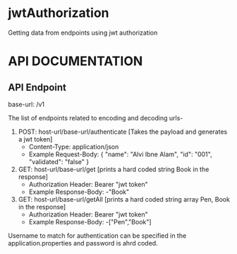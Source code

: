 # jwtAuthorization
Getting data from endpoints using jwt authorization

# API DOCUMENTATION

API Endpoint
------------
base-url: /v1

The list of endpoints related to encoding and decoding urls-

1. POST: host-url/base-url/authenticate [Takes the payload and generates a jwt token]
   - Content-Type: application/json
   - Example Request-Body: 
   {
    "name": "Alvi Ibne Alam",
    "id": "001",
    "validated": "false"
   }
2. GET: host-url/base-url/get [prints a hard coded string Book in the response]
   - Authorization Header: Bearer "jwt token"
   - Example Response-Body: 
        -"Book"
3. GET: host-url/base-url/getAll [prints a hard coded string array Pen, Book in the response]
   - Authorization Header: Bearer "jwt token"
   - Example Response-Body: 
        -["Pen","Book"]
        
Username to match for authentication can be specified in the application.properties and password is ahrd coded.

